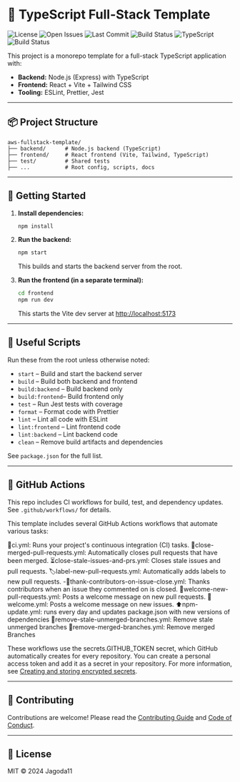 # 🚀 TypeScript Full-Stack Template

![License](https://img.shields.io/github/license/Jagoda11/aws-fullstack-template?style=flat-square&color=blue)
![Open Issues](https://img.shields.io/github/issues/Jagoda11/aws-fullstack-template?style=flat-square&color=orange)
![Last Commit](https://img.shields.io/github/last-commit/Jagoda11/aws-fullstack-template/main?style=flat-square&color=blue)
![Build Status](https://github.com/Jagoda11/aws-fullstack-template/actions/workflows/🚀ci.yml/badge.svg?branch=main)
![TypeScript](https://img.shields.io/github/package-json/dependency-version/Jagoda11/aws-fullstack-template/dev/typescript?label=TypeScript)
![Build Status](https://github.com/Jagoda11/aws-fullstack-template/actions/workflows/⬆️npm-update.yml/badge.svg?branch=main)

This project is a monorepo template for a full-stack TypeScript application with:

- **Backend:** Node.js (Express) with TypeScript
- **Frontend:** React + Vite + Tailwind CSS
- **Tooling:** ESLint, Prettier, Jest

---

## 📦 Project Structure

```text
aws-fullstack-template/
├── backend/      # Node.js backend (TypeScript)
├── frontend/     # React frontend (Vite, Tailwind, TypeScript)
├── test/         # Shared tests
├── ...           # Root config, scripts, docs
```

---

## 🚀 Getting Started

1. **Install dependencies:**

   ```bash
   npm install
   ```

2. **Run the backend:**

   ```bash
   npm start
   ```

   This builds and starts the backend server from the root.

3. **Run the frontend (in a separate terminal):**

   ```bash
   cd frontend
   npm run dev
   ```

   This starts the Vite dev server at <http://localhost:5173>

---

## 📜 Useful Scripts

Run these from the root unless otherwise noted:

- `start` – Build and start the backend server
- `build` – Build both backend and frontend
- `build:backend` – Build backend only
- `build:frontend`– Build frontend only
- `test` – Run Jest tests with coverage
- `format` – Format code with Prettier
- `lint` – Lint all code with ESLint
- `lint:frontend` – Lint frontend code
- `lint:backend` – Lint backend code
- `clean` – Remove build artifacts and dependencies

See `package.json` for the full list.

---

## 🤖 GitHub Actions

This repo includes CI workflows for build, test, and dependency updates. See `.github/workflows/` for details.

This template includes several GitHub Actions workflows that automate various tasks:

🚀ci.yml: Runs your project's continuous integration (CI) tasks.
🔐close-merged-pull-requests.yml: Automatically closes pull requests that have been merged.
⏳close-stale-issues-and-prs.yml: Closes stale issues and pull requests.
🏷️label-new-pull-requests.yml: Automatically adds labels to new pull requests. -🙏thank-contributors-on-issue-close.yml: Thanks contributors when an issue they commented on is closed.
👋welcome-new-pull-requests.yml: Posts a welcome message on new pull requests.
👋welcome.yml: Posts a welcome message on new issues.
⬆️npm-update.yml: runs every day and updates package.json with new versions of dependencies
🧹remove-stale-unmerged-branches.yml: Remove stale unmerged branches
🧹remove-merged-branches.yml: Remove merged Branches

These workflows use the secrets.GITHUB_TOKEN secret, which GitHub automatically creates for every repository. You can create a personal access token and add it as a secret in your repository. For more information, see [Creating and storing encrypted secrets](https://docs.github.com/en/actions/how-tos/write-workflows/choose-what-workflows-do/use-secrets).

---

## 🤝 Contributing

Contributions are welcome! Please read the [Contributing Guide](CONTRIBUTING.md) and [Code of Conduct](CODE_OF_CONDUCT.md).

---

## 📝 License

MIT © 2024 Jagoda11
